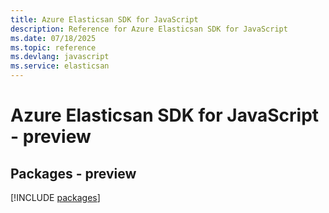 ```yaml
---
title: Azure Elasticsan SDK for JavaScript
description: Reference for Azure Elasticsan SDK for JavaScript
ms.date: 07/18/2025
ms.topic: reference
ms.devlang: javascript
ms.service: elasticsan
---
```

# Azure Elasticsan SDK for JavaScript - preview
## Packages - preview
[!INCLUDE [packages](elasticsan-index.md)]